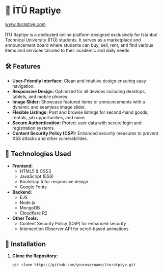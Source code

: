 # 📌 İTÜ Raptiye

<a href="https://www.ituraptiye.com" target="_blank">www.ituraptiye.com</a><br><br>
İTÜ Raptiye is a dedicated online platform designed exclusively for Istanbul Technical University (İTÜ) students. It serves as a marketplace and announcement board where students can buy, sell, rent, and find various items and services tailored to their academic and daily needs.

## 🛠️ Features

- **User-Friendly Interface:** Clean and intuitive design ensuring easy navigation.
- **Responsive Design:** Optimized for all devices including desktops, tablets, and mobile phones.
- **Image Slider:** Showcase featured items or announcements with a dynamic and seamless image slider.
- **Flexible Listings:** Post and browse listings for second-hand goods, rentals, job opportunities, and more.
- **Secure Authentication:** Protect user data with secure login and registration systems.
- **Content Security Policy (CSP):** Enhanced security measures to prevent XSS attacks and other vulnerabilities.

## 🧰 Technologies Used

- **Frontend:**
  - HTML5 & CSS3
  - JavaScript (ES6)
  - Bootstrap 5 for responsive design
  - Google Fonts
- **Backend:**
  - EJS
  - Node.js
  - MongoDB
  - Cloudflare R2
- **Other Tools:**
  - Content Security Policy (CSP) for enhanced security
  - Intersection Observer API for scroll-based animations

## 🚀 Installation

1. **Clone the Repository:**

   ```bash
   git clone https://github.com/yourusername/ituratpiye.git
